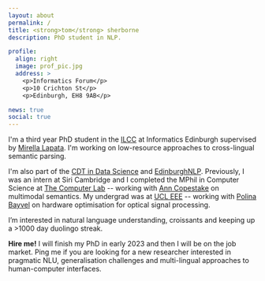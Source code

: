 ```yaml
---
layout: about
permalink: /
title: <strong>tom</strong> sherborne
description: PhD student in NLP.

profile:
  align: right
  image: prof_pic.jpg
  address: >
    <p>Informatics Forum</p>
    <p>10 Crichton St</p>
    <p>Edinburgh, EH8 9AB</p>

news: true
social: true
---
```


I'm a third year PhD student in the [ILCC](http://web.inf.ed.ac.uk/ilcc) at Informatics Edinburgh supervised by [Mirella Lapata](http://homepages.inf.ed.ac.uk/mlap/index.php?page=index). I'm working on low-resource approaches to cross-lingual semantic parsing. 

I'm also part of the [CDT in Data Science](http://datascience.inf.ed.ac.uk) and [EdinburghNLP](https://edinburghnlp.inf.ed.ac.uk/). Previously, I was an intern at Siri Cambridge and I completed the MPhil in Computer Science at [The Computer Lab](https://www.cst.cam.ac.uk) -- working with [Ann Copestake](https://www.cl.cam.ac.uk/~aac10/) on multimodal semantics. My undergrad was at [UCL EEE](https://www.ucl.ac.uk/electronic-electrical-engineering/) -- working with [Polina Bayvel](https://www.ucl.ac.uk/electronic-electrical-engineering/people/prof-polina-bayvel) on hardware optimisation for optical signal processing.

I’m interested in natural language understanding, croissants and keeping up a >1000 day duolingo streak. 

__Hire me!__    I will finish my PhD in early 2023 and then I will be on the job market. Ping me if you are looking for a new researcher interested in pragmatic NLU, generalisation challenges and multi-lingual approaches to human-computer interfaces.
